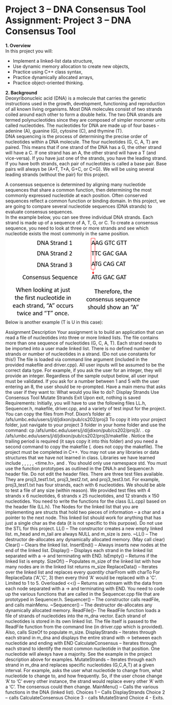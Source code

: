 # Project 3 – DNA Consensus Tool<br>Assignment: Project 3 – DNA Consensus Tool

**1. Overview**<br>
In this project you will:<br>
- Implement a linked-list data structure,
- Use dynamic memory allocation to create new objects,
- Practice using C++ class syntax, 
- Practice dynamically allocated arrays, 
- Practice object-oriented thinking. 

**2. Background**<br>
Deoxyribonucleic acid (DNA) is a molecule that carries the genetic instructions used in the growth, development, functioning and reproduction of all known living organisms. Most DNA molecules consist of two strands coiled around each other to form a double helix. The two DNA strands are termed polynucleotides since they are composed of simpler monomer units called nucleotides. The nucleotides for DNA are made up of four bases - adenine (A), guanine (G), cytosine (C), and thymine (T).<br>
DNA sequencing is the process of determining the precise order of nucleotides within a DNA molecule. The four nucleotides (G, C, A, T) are paired. This means that if one strand of the DNA has a G, the other strand will have a C. If one strand has an A, the other strand will have a T (and vice-versa). If you have just one of the strands, you have the leading strand. If you have both strands, each pair of nucleotides is called a base pair. Base pairs will always be (A+T, T+A, G+C, or C+G). We will be using several leading strands (without the pair) for this project.<br>

A consensus sequence is determined by aligning many nucleotide sequences that share a common function, then determining the most commonly expressed nucleotide at each position. Often conserved sequences reflect a common function or binding domain. In this project, we are going to compare several nucleotide sequences (DNA strands) to evaluate consensus sequences.<br>
In the example below, you can see three individual DNA strands. Each strand is made up of a sequence of A, T, G, or C. To create a consensus sequence, you need to look at three or more strands and see which nucleotide exists the most commonly in the same position.<br>
![img1](./asset/img1.png)<br>
Below is another example (T is U in this case):

Assignment Description
Your assignment is to build an application that can read a file of nucleotides into three or more linked lists. 
The file contains more than one sequence of nucleotides (G, C, A, T).
Each strand needs to be imported into a user made linked list. 
There is no defined number of strands or number of nucleotides in a strand. (Do not use constants for this!)
The file is loaded via command line argument (included in the provided makefile and driver.cpp). 
All user inputs will be assumed to be the correct data type. For example, if you ask the user for an integer, they will provide an integer.
Regardless of the sample output below, all user input must be validated. If you ask for a number between 1 and 5 with the user entering an 8, the user should be re-prompted.
Have a main menu that asks the user if they want to:
What would you like to do?:
Display Strands
Use Consensus Tool
Mutate Strands
Exit
Upon exit, nothing is saved
Requirements:
Initially, you will have to use the following files LL.h, Sequencer.h, makefile, driver.cpp, and a variety of test input for the project. You can copy the files from Prof. Dixon’s folder at:
/afs/umbc.edu/users/j/d/jdixon/pub/cs202/proj3
To copy it into your project folder, just navigate to your project 3 folder in your home folder and use the command:
cp /afs/umbc.edu/users/j/d/jdixon/pub/cs202/proj3/*.* .
cp /afs/umbc.edu/users/j/d/jdixon/pub/cs202/proj3/makefile .
Notice the trailing period is required (it says copy it into this folder) and you need a second command to copy the makefile (*.* does not copy the makefile).
The project must be completed in C++. You may not use any libraries or data structures that we have not learned in class. Libraries we have learned include <iostream>, <fstream>, <iomanip>, <vector>, <cstdlib>, <time.h>, <cmath> and <string>. You should only use namespace std.
You must use the function prototypes as outlined in the DNA.h and Sequencer.h header file. Do not edit the header files.
There are three test files available. They are proj3_test1.txt, proj3_test2.txt, and proj3_test3.txt. For example, proj3_test1.txt has four strands, each with 6 nucleotides. We should be able to test a file of any size (within reason). We provided test files with 4 strands x 6 nucleotides, 6 strands x 25 nucleotides, and 12 strands x 150 nucleotides.
You need to write the functions for the class (LL.cpp) based on the header file (LL.h). The Nodes for the linked list that you are implementing are structs that hold two pieces of information – a char and a pointer to the next node. This linked list should work for anything that has just a single char as the data (it is not specific to this purpose). Do not use the STL for this project.
LL() – The constructor creates a new empty linked list. m_head and m_tail are always NULL and m_size is zero.
~LL() – The destructor de-allocates any dynamically allocated memory. (May call clear)
Clear() – Clears the linked list.
InsertEnd() – Always inserts new nodes at the end of the linked list.
Display() – Displays each strand in the linked list separated with a -> and terminating with END.
IsEmpty() – Returns if the linked list is empty.
SizeOf() – Populates m_size of the linked list with how many nodes are in the linked list returns m_size
ReplaceData() – Iterates over the linked list and replaces every *quantity* charFrom with charTo For ReplaceData ('A','C', 3) then every third 'A' would be replaced with a 'C'. Limited to 1 to 5.
Overloaded <<() – Returns an ostream with the data from each node separated with a -> and terminating with END.
You need to code up the various functions that are called in the Sequencer.cpp file that are prototyped in Sequencer.h.
Sequencer() – The constructor calls readFile, and calls mainMenu.
~Sequencer() – The destructor de-allocates any dynamically allocated memory. 
ReadFile()– The ReadFile function loads a file of strands of nucleotides into the m_dna vector. Each strand of nucleotides is stored in its own linked list. The file itself is passed to the ReadFile function from the command line (in driver.cpp which is provided). Also, calls SizeOf to populate m_size.
DisplayStrands – Iterates through each strand in m_dna and displays the entire strand with -> between each nucleotide and ending with END
CalculateConsensus – Iterates through each strand to identify the most common nucleotide in that position. One nucleotide will always have a majority. See the example in the project description above for examples.
MutateStrands – Iterates through each strand in m_dna and replaces specific nucleotides (G,C,A,T) at a given interval. For example, asks the user what nucleotide to change from, what nucleotide to change to, and how frequently. So, if the user chose change ‘A’ to ‘C’ every other instance, the strand would replace every other ‘A’ with a ‘C’. The consensus could then change.
MainMenu() – Calls the various functions in the DNA (linked list).
Choices 1 – Calls DisplayStrands
Choice 2 – calls CalculateConsensus
Choice 3 - calls MutateStrand 
Choice 4 - Exits.
